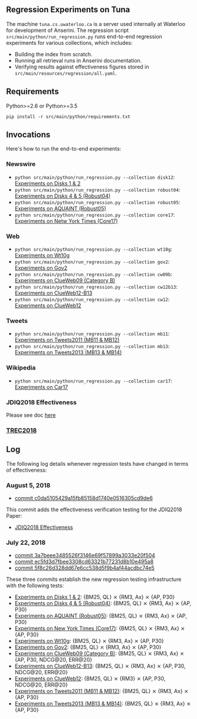 ## Regression Experiments on Tuna

The machine `tuna.cs.uwaterloo.ca` is a server used internally at Waterloo for development of Anserini.
The regression script `src/main/python/run_regression.py` runs end-to-end regression experiments for various collections, which includes:

+ Building the index from scratch.
+ Running all retrieval runs in Anserini documentation.
+ Verifying results against effectiveness figures stored in `src/main/resources/regression/all.yaml`.

## Requirements

Python>=2.6 or Python>=3.5

```
pip install -r src/main/python/requirements.txt
```

## Invocations

Here's how to run the end-to-end experiments:

### Newswire

+ `python src/main/python/run_regression.py --collection disk12`: [Experiments on Disks 1 &amp; 2](experiments-disk12.md)
+ `python src/main/python/run_regression.py --collection robust04`: [Experiments on Disks 4 &amp; 5 (Robust04)](experiments-robust04.md)
+ `python src/main/python/run_regression.py --collection robust05`: [Experiments on AQUAINT (Robust05)](experiments-robust05.md)
+ `python src/main/python/run_regression.py --collection core17`: [Experiments on Netw York Times (Core17)](experiments-core17.md)

### Web

+ `python src/main/python/run_regression.py --collection wt10g`: [Experiments on Wt10g](experiments-wt10g.md)
+ `python src/main/python/run_regression.py --collection gov2`: [Experiments on Gov2](experiments-gov2.md)
+ `python src/main/python/run_regression.py --collection cw09b`: [Experiments on ClueWeb09  (Category B)](experiments-cw09b.md)
+ `python src/main/python/run_regression.py --collection cw12b13`: [Experiments on ClueWeb12-B13](experiments-cw12b13.md)
+ `python src/main/python/run_regression.py --collection cw12`: [Experiments on ClueWeb12](experiments-cw12.md)

### Tweets

+ `python src/main/python/run_regression.py --collection mb11`: [Experiments on Tweets2011 (MB11 &amp; MB12)](experiments-mb11.md)
+ `python src/main/python/run_regression.py --collection mb13`: [Experiments on Tweets2013 (MB13 &amp; MB14)](experiments-mb13.md)

### Wikipedia

+ `python src/main/python/run_regression.py --collection car17`: [Experiments on Car17](experiments-car17.md)

### JDIQ2018 Effectiveness

Please see doc [here](experiments-jdiq2018.md)

### [TREC2018](experiments-trec2018.md)

## Log

The following log details whenever regression tests have changed in terms of effectiveness:

### August 5, 2018

+ [commit c0da5105429a15fb85158d1740e0516305cd9de6](https://github.com/castorini/Anserini/commit/c0da5105429a15fb85158d1740e0516305cd9de6)

This commit adds the effectiveness verification testing for the JDIQ2018 Paper:

+ [JDIQ2018 Effectiveness](experiments-jdiq2018.md)

### July 22, 2018

+ [commit 3a7beee3485526f3146e69f57899a3033e20f504](https://github.com/castorini/Anserini/commit/3a7beee3485526f3146e69f57899a3033e20f504)
+ [commit ec5fd3d7fbee3308cd63321b77231d8b10e495a8](https://github.com/castorini/Anserini/commit/ec5fd3d7fbee3308cd63321b77231d8b10e495a8)
+ [commit 5f8c26d328dd67e6cc538d5f9b4af44acdbc74e5](https://github.com/castorini/Anserini/commit/5f8c26d328dd67e6cc538d5f9b4af44acdbc74e5)

These three commits establish the new regression testing infrastructure with the following tests:

+ [Experiments on Disks 1 &amp; 2](experiments-disk12.md): {BM25, QL} &#10799; {RM3, Ax} &#10799; {AP, P30}
+ [Experiments on Disks 4 &amp; 5 (Robust04)](experiments-robust04.md): {BM25, QL} &#10799; {RM3, Ax} &#10799; {AP, P30}
+ [Experiments on AQUAINT (Robust05)](experiments-robust05.md): {BM25, QL} &#10799; {RM3, Ax} &#10799; {AP, P30}
+ [Experiments on New York Times (Core17)](experiments-core17.md): {BM25, QL} &#10799; {RM3, Ax} &#10799; {AP, P30}
+ [Experiments on Wt10g](experiments-wt10g.md): {BM25, QL} &#10799; {RM3, Ax} &#10799; {AP, P30}
+ [Experiments on Gov2](experiments-gov2.md): {BM25, QL} &#10799; {RM3, Ax} &#10799; {AP, P30}
+ [Experiments on ClueWeb09 (Category B)](experiments-cw09b.md): {BM25, QL} &#10799; {RM3, Ax} &#10799; {AP, P30, NDCG@20, ERR@20}
+ [Experiments on ClueWeb12-B13](experiments-cw12b13.md): {BM25, QL} &#10799; {RM3, Ax} &#10799; {AP, P30, NDCG@20, ERR@20}
+ [Experiments on ClueWeb12](experiments-cw12.md): {BM25, QL} &#10799; {RM3} &#10799; {AP, P30, NDCG@20, ERR@20}
+ [Experiments on Tweets2011 (MB11 &amp; MB12)](experiments-mb11.md): {BM25, QL} &#10799; {RM3, Ax} &#10799; {AP, P30}
+ [Experiments on Tweets2013 (MB13 &amp; MB14)](experiments-mb13.md): {BM25, QL} &#10799; {RM3, Ax} &#10799; {AP, P30}
